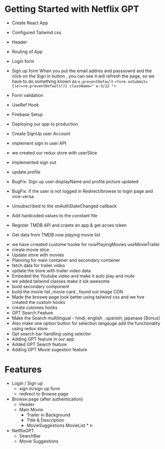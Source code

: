 # Getting Started with Netflix GPT 

- Create React App
- Configured Tailwind css
- Header 
- Routing of App
- Login form 
- Sign up form
 When you put the email addres and passsowrd and the click on the Sign in button , you can see it will refresh the page,
 so we have to do something known as `e.preventDefault`
```<form onSubmit={(e)=>e.preventDefault()} className=" w-3/12 ">```

- Form validation
- UseRef Hook 
- Firebase Setup 
- Deploying our app to production 
- Create SignUp user Account 
- implement sign in user API 
- we created our redux store with userSlice
- Implemented sign out
- update profile
- BugFix: Sign up user displayName and profile picture updated 
- BugFix: if the user is not logged in Redirect/browse to login page and vice-versa 
- Unsubscribed to the onAuthStateChanged callback
- Add hardcoded values to the constant file 
- Register TMDB API and craete an app & get acces token 
- Get data from TMDB now playing movie list
<!-- ```
        - Main container
         -video background 
         - video title

        - Second container
         - movielist * n
         - cards * n
 ``` -->

- we have crreated custome hooke for nowPlayingMovies useMovieTrailer
- create movie slice
- Update store with movies 
- Planning for main container and secondary container 
- fetch data for trailer video 
- update the store with trailer video data 
- Embeded the Youtube video and make it auto play and mute 
- we added tailwind classes make it lok awesome
- build secondary component
- build the movie list ,movie card , found out image CDN
- Made the broswe page look better using tailwind css and we hve created the custom hooks
- create cutomes hooks 
- GPT Search Feature
- Make the Search multilingual - hindi, english , spanish, japanase [Bonus]
- Also make one option button for selection langauge add the functionality using redux store
- Gpt search bar handling using selector 
- Adding GPT feature in our app 
- Added GPT Search feature
- Adding GPT Movie sugestion feature 

# Features

- Login / Sign up 
    - sign in/sign up form
    - redirect to Browse page 
- Browse page (after authentication)
    - Header 
    - Main Movie 
        - Trailer in Background
        - Title & Description 
        - MovieSuggestions
            MovieList * n
- NetflixGPT
    - SearchBar
    - Movie Suggestions
